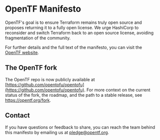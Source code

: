 # OpenTF Manifesto

OpenTF's goal is to ensure Terraform remains truly open source and proposes returning it to a fully open license. We urge HashiCorp to reconsider and switch Terraform back to an open source license, avoiding fragmentation of the community.

For further details and the full text of the manifesto, you can visit the [OpenTF website](https://opentf.org).

## The OpenTF fork

The OpenTF repo is now publicly available at [https://github.com/opentofu/opentofu](https://github.com/opentofu/opentofu). For more context on the current status of the fork, the roadmap, and the path to a stable release, see https://opentf.org/fork.

## Contact

If you have questions or feedback to share, you can reach the team behind this manifesto by emailing us at [pledge@opentf.org](mailto:pledge@opentf.org).

